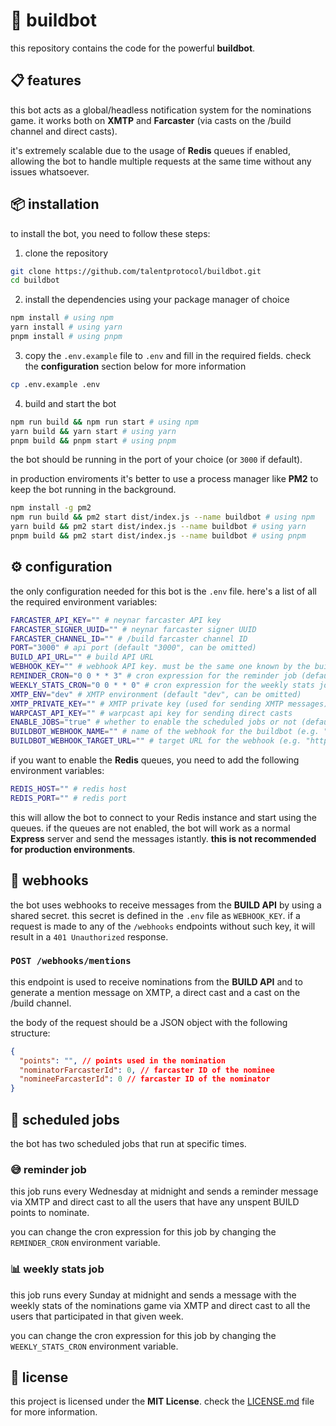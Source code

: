 # 🤖 buildbot

this repository contains the code for the powerful **buildbot**.

## 📋 features

this bot acts as a global/headless notification system for the nominations game. it works both on **XMTP** and **Farcaster** (via casts on the /build channel and direct casts).

it's extremely scalable due to the usage of **Redis** queues if enabled, allowing the bot to handle multiple requests at the same time without any issues whatsoever.

## 📦 installation

to install the bot, you need to follow these steps:

1. clone the repository

```bash
git clone https://github.com/talentprotocol/buildbot.git
cd buildbot
```

2. install the dependencies using your package manager of choice

```bash
npm install # using npm
yarn install # using yarn
pnpm install # using pnpm
```

3. copy the `.env.example` file to `.env` and fill in the required fields. check the **configuration** section below for more information

```bash
cp .env.example .env
```

4. build and start the bot

```bash
npm run build && npm run start # using npm
yarn build && yarn start # using yarn
pnpm build && pnpm start # using pnpm
```

the bot should be running in the port of your choice (or `3000` if default).

in production enviroments it's better to use a process manager like **PM2** to keep the bot running in the background.

```bash
npm install -g pm2
npm run build && pm2 start dist/index.js --name buildbot # using npm
yarn build && pm2 start dist/index.js --name buildbot # using yarn
pnpm build && pm2 start dist/index.js --name buildbot # using pnpm
```

## ⚙️ configuration

the only configuration needed for this bot is the `.env` file. here's a list of all the required environment variables:

```bash
FARCASTER_API_KEY="" # neynar farcaster API key
FARCASTER_SIGNER_UUID="" # neynar farcaster signer UUID
FARCASTER_CHANNEL_ID="" # /build farcaster channel ID
PORT="3000" # api port (default "3000", can be omitted)
BUILD_API_URL="" # build API URL
WEBHOOK_KEY="" # webhook API key. must be the same one known by the build API
REMINDER_CRON="0 0 * * 3" # cron expression for the reminder job (default "0 0 * * 3", can be omitted)
WEEKLY_STATS_CRON="0 0 * * 0" # cron expression for the weekly stats job (default "0 0 * * 0", can be omitted)
XMTP_ENV="dev" # XMTP environment (default "dev", can be omitted)
XMTP_PRIVATE_KEY="" # XMTP private key (used for sending XMTP messages)
WARPCAST_API_KEY="" # warpcast api key for sending direct casts
ENABLE_JOBS="true" # whether to enable the scheduled jobs or not (default "true", can be omitted)
BUILDBOT_WEBHOOK_NAME="" # name of the webhook for the buildbot (e.g. "buildbot-mentions-webhook") that needs to be published for sending casts and replies
BUILDBOT_WEBHOOK_TARGET_URL="" # target URL for the webhook (e.g. "https://buildbot.example.com/webhooks/nominations")
```

if you want to enable the **Redis** queues, you need to add the following environment variables:

```bash
REDIS_HOST="" # redis host
REDIS_PORT="" # redis port
```

this will allow the bot to connect to your Redis instance and start using the queues. if the queues are not enabled, the bot will work as a normal **Express** server and send the messages istantly. **this is not recommended for production environments**.

## 📡 webhooks

the bot uses webhooks to receive messages from the **BUILD API** by using a shared secret. this secret is defined in the `.env` file as `WEBHOOK_KEY`. if a request is made to any of the `/webhooks` endpoints without such key, it will result in a `401 Unauthorized` response.

### `POST /webhooks/mentions`

this endpoint is used to receive nominations from the **BUILD API** and to generate a mention message on XMTP, a direct cast and a cast on the /build channel.

the body of the request should be a JSON object with the following structure:

```json
{
  "points": "", // points used in the nomination
  "nominatorFarcasterId": 0, // farcaster ID of the nominee
  "nomineeFarcasterId": 0 // farcaster ID of the nominator
}
```

## 🧳 scheduled jobs

the bot has two scheduled jobs that run at specific times.

### 😅 reminder job

this job runs every Wednesday at midnight and sends a reminder message via XMTP and direct cast to all the users that have any unspent BUILD points to nominate.

you can change the cron expression for this job by changing the `REMINDER_CRON` environment variable.

### 📊 weekly stats job

this job runs every Sunday at midnight and sends a message with the weekly stats of the nominations game via XMTP and direct cast to all the users that participated in that given week.

you can change the cron expression for this job by changing the `WEEKLY_STATS_CRON` environment variable.

## 📝 license

this project is licensed under the **MIT License**. check the [LICENSE.md](/LICENSE.md) file for more information.
